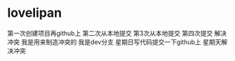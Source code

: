 # lovelipan
第一次创建项目再github上
第二次从本地提交
第3次从本地提交
第四次提交 解决冲突
我是用来制造冲突的
我是dev分支
    星期日写代码提交一下github上
    星期天解决冲突